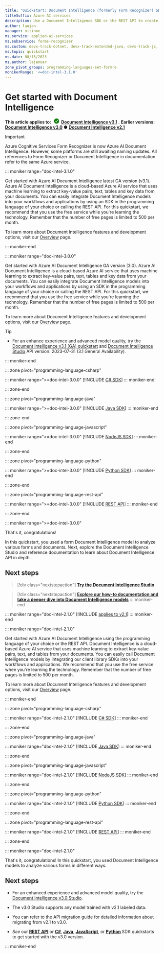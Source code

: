 ```yaml
---
title: "Quickstart: Document Intelligence (formerly Form Recognizer) SDKs | REST API "
titleSuffix: Azure AI services
description: Use a Document Intelligence SDK or the REST API to create a forms processing app that extracts key data and structure elements from your documents.
author: laujan
manager: nitinme
ms.service: applied-ai-services
ms.subservice: forms-recognizer
ms.custom: devx-track-dotnet, devx-track-extended-java, devx-track-js, devx-track-python
ms.topic: quickstart
ms.date: 08/15/2023
ms.author: lajanuar
zone_pivot_groups: programming-languages-set-formre
monikerRange: '<=doc-intel-3.1.0'
---
```



# Get started with Document Intelligence

**This article applies to:**![Document Intelligence v3.1 checkmark](../media/yes-icon.png) [**Document Intelligence v3.1**](?view=doc-intel-3.1.0&preserve-view=true) . **Earlier versions:** [**Document Intelligence v3.0**](?view=doc-intel-3.0.0&preserve-view=true) &#9679; [**Document Intelligence v2.1**](?view=doc-intel-2.1.0&preserve-view=true)

> [!IMPORTANT]
> Azure Cognitive Services Form Recognizer is now Azure AI Document Intelligence. However, some platforms are still awaiting naming updates. All references to Form Recognizer or Document Intelligence in documentation refer to the same Azure service.

::: moniker range="doc-intel-3.1.0"

Get started with Azure AI Document Intelligence latest GA version (v3.1). Azure AI Document Intelligence is a cloud-based Azure AI service that uses machine learning to extract key-value pairs, text, tables and key data from your documents. You can easily integrate Document Intelligence models into your workflows and applications by using an SDK in the programming language of your choice or calling the REST API.  For this quickstart, we recommend that you use the free service while you're learning the technology. Remember that the number of free pages is limited to 500 per month.

To learn more about Document Intelligence features and development options, visit our [Overview](../overview.md) page.

::: moniker-end

::: moniker range="doc-intel-3.0.0"

Get started with Azure AI Document Intelligence GA version (3.0). Azure AI Document Intelligence is a cloud-based Azure AI service that uses machine learning to extract key-value pairs, text, tables and key data from your documents. You can easily integrate Document Intelligence models into your workflows and applications by using an SDK in the programming language of your choice or calling the REST API.  For this quickstart, we recommend that you use the free service while you're learning the technology. Remember that the number of free pages is limited to 500 per month.

To learn more about Document Intelligence features and development options, visit our [Overview](../overview.md) page.

> [!TIP]
>
> * For an enhance experience and advanced model quality, try the [Document Intelligence v3.1 (GA) quickstart](?view=doc-intel-3.1.0&preserve-view=true#get-started-with-document-intelligence) and [Document Intelligence Studio](https://formrecognizer.appliedai.azure.com/studio) API version: 2023-07-31 (3.1 General Availability).

::: moniker-end

::: zone pivot="programming-language-csharp"

::: moniker range=">=doc-intel-3.0.0"
[!INCLUDE [C# SDK](includes/v3-csharp-sdk.md)]
::: moniker-end

::: zone-end

::: zone pivot="programming-language-java"

::: moniker range=">=doc-intel-3.0.0"
[!INCLUDE [Java SDK](includes/v3-java-sdk.md)]
::: moniker-end

::: zone-end

::: zone pivot="programming-language-javascript"

::: moniker range=">=doc-intel-3.0.0"
[!INCLUDE [NodeJS SDK](includes/v3-javascript-sdk.md)]
::: moniker-end

::: zone-end

::: zone pivot="programming-language-python"

::: moniker range=">=doc-intel-3.0.0"
[!INCLUDE [Python SDK](includes/v3-python-sdk.md)]
::: moniker-end

::: zone-end

::: zone pivot="programming-language-rest-api"

::: moniker range=">=doc-intel-3.0.0"
[!INCLUDE [REST API](includes/v3-rest-api.md)]
::: moniker-end

::: zone-end

::: moniker range=">=doc-intel-3.0.0"

That's it, congratulations!

In this quickstart, you used a form Document Intelligence model to analyze various forms and documents. Next, explore the Document Intelligence Studio and reference documentation to learn about Document Intelligence API in depth.

## Next steps

>[!div class="nextstepaction"]
> [**Try the Document Intelligence Studio**](https://formrecognizer.appliedai.azure.com/studio)

> [!div class="nextstepaction"]
> [**Explore our how-to documentation and take a deeper dive into Document Intelligence models**](../how-to-guides/use-sdk-rest-api.md?view=doc-intel-3.0.0&preserve-view=true)
::: moniker-end

::: moniker range="doc-intel-2.1.0"
[!INCLUDE [applies to v2.1](../includes/applies-to-v2-1.md)]
::: moniker-end

::: moniker range="doc-intel-2.1.0"

Get started with Azure AI Document Intelligence using the programming language of your choice or the REST API. Document Intelligence is a cloud-based Azure AI service that uses machine learning to extract key-value pairs, text, and tables from your documents. You can easily call Document Intelligence models by integrating our client library SDKs into your workflows and applications. We recommend that you use the free service when you're learning the technology. Remember that the number of free pages is limited to 500 per month.

To learn more about Document Intelligence features and development options, visit our [Overview](../overview.md) page.

::: moniker-end

::: zone pivot="programming-language-csharp"

::: moniker range="doc-intel-2.1.0"
[!INCLUDE [C# SDK](includes/v2-1/csharp.md)]
::: moniker-end

::: zone-end

::: zone pivot="programming-language-java"

::: moniker range="doc-intel-2.1.0"
[!INCLUDE [Java SDK](includes/v2-1/java.md)]
::: moniker-end

::: zone-end

::: zone pivot="programming-language-javascript"

::: moniker range="doc-intel-2.1.0"
[!INCLUDE [NodeJS SDK](includes/v2-1/javascript.md)]
::: moniker-end

::: zone-end

::: zone pivot="programming-language-python"

::: moniker range="doc-intel-2.1.0"
[!INCLUDE [Python SDK](includes/v2-1/python.md)]
::: moniker-end

::: zone-end

::: zone pivot="programming-language-rest-api"

::: moniker range="doc-intel-2.1.0"
[!INCLUDE [REST API](includes/v2-1/rest-api.md)]
::: moniker-end

::: zone-end

::: moniker range="doc-intel-2.1.0"

That's it, congratulations! In this quickstart, you used Document Intelligence models to analyze various forms in different ways.

## Next steps

* For an enhanced experience and advanced model quality, try the [Document Intelligence v3.0 Studio](https://formrecognizer.appliedai.azure.com/studio).

* The v3.0 Studio supports any model trained with v2.1 labeled data.

* You can refer to the API migration guide for detailed information about migrating from v2.1 to v3.0.
* *See* our [**REST API**](get-started-sdks-rest-api.md?view=doc-intel-3.0.0&preserve-view=true) or [**C#**](get-started-sdks-rest-api.md?view=doc-intel-3.0.0&preserve-view=true), [**Java**](get-started-sdks-rest-api.md?view=doc-intel-3.0.0&preserve-view=true), [**JavaScript**](get-started-sdks-rest-api.md?view=doc-intel-3.0.0&preserve-view=true), or [**Python**](get-started-sdks-rest-api.md?view=doc-intel-3.0.0&preserve-view=true) SDK quickstarts to get started with the v3.0 version.

::: moniker-end
